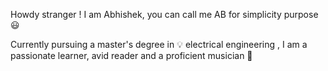 Howdy stranger ! 
I am Abhishek, you can call me AB for simplicity purpose 😃

Currently pursuing a master's degree in 💡 electrical engineering , I am a passionate learner, avid reader and a proficient musician 🎸
